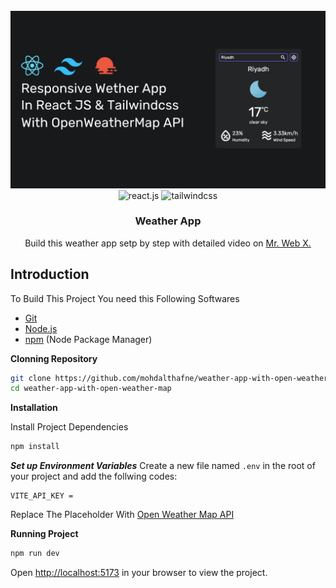 <div align="center">
<br />
<a href="https://youtu.be/YTtmcpCr2Zg" target="_blank">
<img src="https://raw.githubusercontent.com/mohdalthafne/weather-app-with-open-weather-map/refs/heads/main/thumbnail.png" alt="Thumbnail" />
</a>
<br />
<div>
<img src="https://img.shields.io/badge/-React_JS-black?style=for-the-badge&logoColor=white&logo=react&color=61DAFB" alt="react.js" />
    <img src="https://img.shields.io/badge/-Tailwind_CSS-black?style=for-the-badge&logoColor=white&logo=tailwindcss&color=06B6D4" alt="tailwindcss" />
</div>
<h3>Weather App</h3>
<div align="center">
Build this weather app setp by step with detailed video on <a href="https://www.youtube.com/@mr_web_x" target="_blank">Mr. Web X.</a>
</div>

</div>

## Introduction

To Build This Project You need this Following Softwares

- [Git](https://git-scm.com/)
- [Node.js](https://nodejs.org/en)
- [npm](https://www.npmjs.com/) (Node Package Manager)

**Clonning Repository**
```bash
git clone https://github.com/mohdalthafne/weather-app-with-open-weather-map.git
cd weather-app-with-open-weather-map
```

**Installation**

Install Project Dependencies

```bash
npm install
```

***Set up Environment Variables***
Create a new file named `.env` in the root of your project and add the follwing codes:
```env
VITE_API_KEY = 
```
Replace The Placeholder With <a href="https://home.openweathermap.org/api_keys" target="_blank">Open Weather Map API</a>

**Running Project**

```bash
npm run dev
```

Open [http://localhost:5173](http://localhost:5173) in your browser to view the project.
